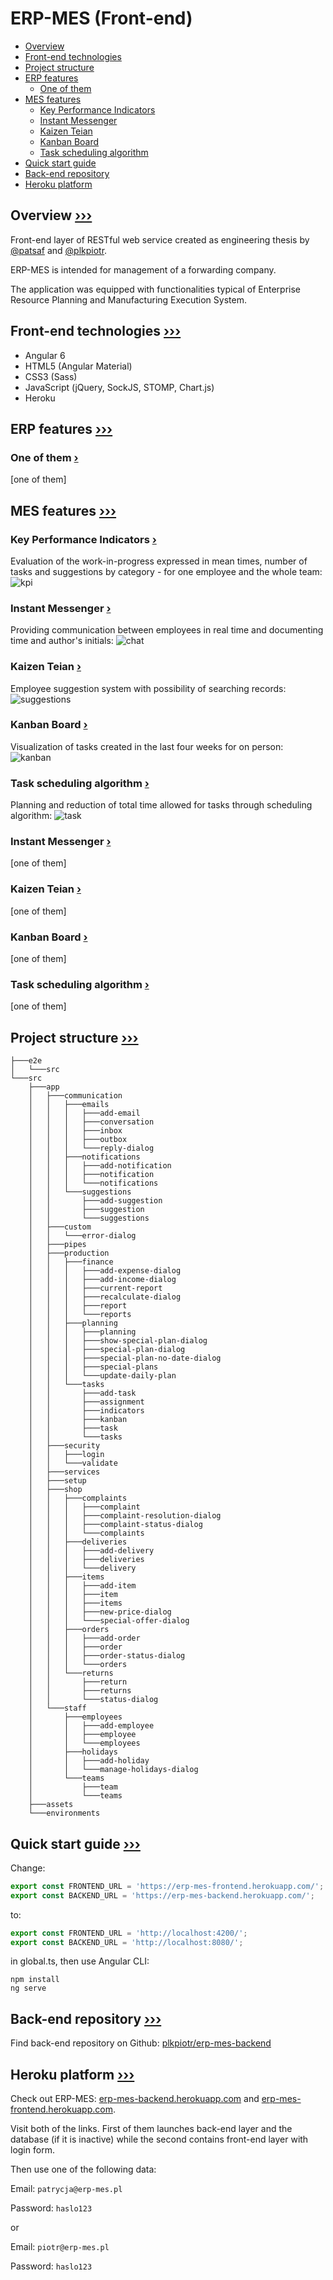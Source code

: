 # <a name="0">ERP-MES (Front-end)</a>

- [Overview](#1)
- [Front-end technologies](#2)
- [Project structure](#3)
- [ERP features](#4)
  - [One of them](#4.1)
- [MES features](#5)
  - [Key Performance Indicators](#5.1)
  - [Instant Messenger](#5.2)
  - [Kaizen Teian](#5.3)
  - [Kanban Board](#5.4)
  - [Task scheduling algorithm](#5.5)
- [Quick start guide](#6)
- [Back-end repository](#7)
- [Heroku platform](#8)


## <a name="1">Overview</a> [&#8250;&#8250;&#8250;](#0)

Front-end layer of RESTful web service created as engineering thesis by [@patsaf](https://github.com/patsaf) and [@plkpiotr](https://github.com/plkpiotr).

ERP-MES is intended for management of a forwarding company.

The application was equipped with functionalities typical of Enterprise Resource Planning and Manufacturing Execution System.

## <a name="2">Front-end technologies</a> [&#8250;&#8250;&#8250;](#0)

- Angular 6
- HTML5 (Angular Material)
- CSS3 (Sass)
- JavaScript (jQuery, SockJS, STOMP, Chart.js)
- Heroku

## <a name="3">ERP features</a> [&#8250;&#8250;&#8250;](#0)

### <a name="3.1">One of them</a> [&#8250;](#3)

[one of them]

## <a name="4">MES features</a> [&#8250;&#8250;&#8250;](#0)

### <a name="4.1">Key Performance Indicators</a> [&#8250;](#4)

Evaluation of the work-in-progress expressed in mean times, number of tasks and suggestions by category - for one employee and the whole team: ![kpi](https://user-images.githubusercontent.com/21959354/52904777-f7e04580-3230-11e9-85f4-cde2b4736bb7.png)

### <a name="4.2">Instant Messenger</a> [&#8250;](#4)

Providing communication between employees in real time and documenting time and author's initials: ![chat](https://user-images.githubusercontent.com/21959354/52904775-f747af00-3230-11e9-9019-f2dc7d7730cf.png)

### <a name="4.3">Kaizen Teian</a> [&#8250;](#4)

Employee suggestion system with possibility of searching records:![suggestions](https://user-images.githubusercontent.com/21959354/52904778-f7e04580-3230-11e9-8096-c36101a698ff.png)

### <a name="4.4">Kanban Board</a> [&#8250;](#4)

Visualization of tasks created in the last four weeks for on person: ![kanban](https://user-images.githubusercontent.com/21959354/52904776-f7e04580-3230-11e9-9d3d-affa11a61646.PNG)

### <a name="4.5">Task scheduling algorithm</a> [&#8250;](#4)

Planning and reduction of total time allowed for tasks through scheduling algorithm: ![task](https://user-images.githubusercontent.com/21959354/52904779-f7e04580-3230-11e9-8328-4e4e3657c149.png)

### <a name="4.2">Instant Messenger</a> [&#8250;](#4)

[one of them]

### <a name="4.3">Kaizen Teian</a> [&#8250;](#4)

[one of them]

### <a name="4.4">Kanban Board</a> [&#8250;](#4)

[one of them]

### <a name="4.5">Task scheduling algorithm</a> [&#8250;](#4)

[one of them]

## <a name="5">Project structure</a> [&#8250;&#8250;&#8250;](#0)

```
├───e2e
│   └───src
└───src
    ├───app
    │   ├───communication
    │   │   ├───emails
    │   │   │   ├───add-email
    │   │   │   ├───conversation
    │   │   │   ├───inbox
    │   │   │   ├───outbox
    │   │   │   └───reply-dialog
    │   │   ├───notifications
    │   │   │   ├───add-notification
    │   │   │   ├───notification
    │   │   │   └───notifications
    │   │   └───suggestions
    │   │       ├───add-suggestion
    │   │       ├───suggestion
    │   │       └───suggestions
    │   ├───custom
    │   │   └───error-dialog
    │   ├───pipes
    │   ├───production
    │   │   ├───finance
    │   │   │   ├───add-expense-dialog
    │   │   │   ├───add-income-dialog
    │   │   │   ├───current-report
    │   │   │   ├───recalculate-dialog
    │   │   │   ├───report
    │   │   │   └───reports
    │   │   ├───planning
    │   │   │   ├───planning
    │   │   │   ├───show-special-plan-dialog
    │   │   │   ├───special-plan-dialog
    │   │   │   ├───special-plan-no-date-dialog
    │   │   │   ├───special-plans
    │   │   │   └───update-daily-plan
    │   │   └───tasks
    │   │       ├───add-task
    │   │       ├───assignment
    │   │       ├───indicators
    │   │       ├───kanban
    │   │       ├───task
    │   │       └───tasks
    │   ├───security
    │   │   ├───login
    │   │   └───validate
    │   ├───services
    │   ├───setup
    │   ├───shop
    │   │   ├───complaints
    │   │   │   ├───complaint
    │   │   │   ├───complaint-resolution-dialog
    │   │   │   ├───complaint-status-dialog
    │   │   │   └───complaints
    │   │   ├───deliveries
    │   │   │   ├───add-delivery
    │   │   │   ├───deliveries
    │   │   │   └───delivery
    │   │   ├───items
    │   │   │   ├───add-item
    │   │   │   ├───item
    │   │   │   ├───items
    │   │   │   ├───new-price-dialog
    │   │   │   └───special-offer-dialog
    │   │   ├───orders
    │   │   │   ├───add-order
    │   │   │   ├───order
    │   │   │   ├───order-status-dialog
    │   │   │   └───orders
    │   │   └───returns
    │   │       ├───return
    │   │       ├───returns
    │   │       └───status-dialog
    │   └───staff
    │       ├───employees
    │       │   ├───add-employee
    │       │   ├───employee
    │       │   └───employees
    │       ├───holidays
    │       │   ├───add-holiday
    │       │   └───manage-holidays-dialog
    │       └───teams
    │           ├───team
    │           └───teams
    ├───assets
    └───environments
```

## <a name="6">Quick start guide</a> [&#8250;&#8250;&#8250;](#0)

Change:
```typescript
export const FRONTEND_URL = 'https://erp-mes-frontend.herokuapp.com/';
export const BACKEND_URL = 'https://erp-mes-backend.herokuapp.com/';
```

to:

```typescript
export const FRONTEND_URL = 'http://localhost:4200/';
export const BACKEND_URL = 'http://localhost:8080/';
```

in global.ts, then use Angular CLI:

```
npm install
ng serve
```

## <a name="7">Back-end repository</a> [&#8250;&#8250;&#8250;](#0)

Find back-end repository on Github: [plkpiotr/erp-mes-backend](https://github.com/plkpiotr/erp-mes-backend)

## <a name="8">Heroku platform</a> [&#8250;&#8250;&#8250;](#0)

Check out ERP-MES: [erp-mes-backend.herokuapp.com](https://erp-mes-backend.herokuapp.com/) and [erp-mes-frontend.herokuapp.com](https://erp-mes-frontend.herokuapp.com/).

Visit both of the links. First of them launches back-end layer and the database (if it is inactive) while the second contains front-end layer with login form.

Then use one of the following data:

Email: `patrycja@erp-mes.pl`

Password: `haslo123`

or

Email: `piotr@erp-mes.pl`

Password: `haslo123`
